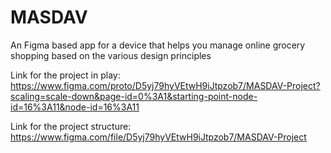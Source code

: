 # MASDAV
An Figma based app for a device that helps you manage online grocery shopping based on the various design principles


Link for the project in play: https://www.figma.com/proto/D5yj79hyVEtwH9iJtpzob7/MASDAV-Project?scaling=scale-down&page-id=0%3A1&starting-point-node-id=16%3A11&node-id=16%3A11

Link for the project structure: https://www.figma.com/file/D5yj79hyVEtwH9iJtpzob7/MASDAV-Project

